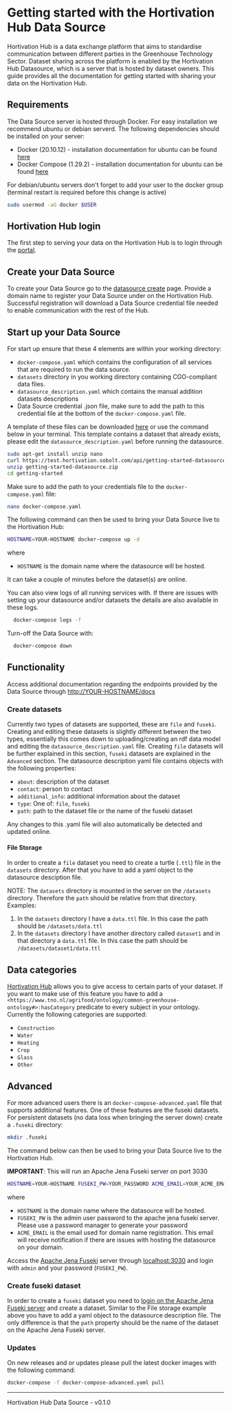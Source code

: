 # Getting started with the Hortivation Hub Data Source
Hortivation Hub is a data exchange platform that aims to standardise communication
between different parties in the Greenhouse Technology Sector. Dataset sharing across the
platform is enabled by the Hortivation Hub Datasource, which is a server that is hosted
by dataset owners. This guide provides all the documentation for getting started with
sharing your data on the Hortivation Hub.

## Requirements
The Data Source server is hosted through Docker. For easy installation we recommend ubuntu or debian
serverd. The following dependencies should be installed on your server:

* Docker (20.10.12) - installation documentation for ubuntu can be found
[here](https://docs.docker.com/engine/install/ubuntu/)
* Docker Compose (1.29.2) - installation documentation for ubuntu can be found
[here](https://www.digitalocean.com/community/tutorials/how-to-install-and-use-docker-compose-on-ubuntu-20-04)

For debian/ubuntu servers don't forget to add your user to the docker group
(terminal restart is required before this change is active)

```bash
sudo usermod -aG docker $USER
```

## Hortivation Hub login
The first step to serving your data on the Hortivation Hub is to login through the
[portal](test.hortivation.sobolt.com/databronnen).

## Create your Data Source
To create your Data Source go to the [datasource create](test.hortivation.sobolt.com/databronnen/aanmaken) page.
Provide a domain name to register your Data Source under on the Hortivation Hub. Successful registration will
download a Data Source credential file needed to enable communication with the rest of the Hub.

## Start up your Data Source
For start up ensure that these 4 elements are within your working directory:

* `docker-compose.yaml` which contains the configuration of all services that
  are required to run the data source.
* `datasets` directory in you working directory containing CGO-compliant data files.
* `datasource_description.yaml` which contains the manual addition datasets descriptions
* Data Source credential .json file, make sure to add the path to this credential file at
  the bottom of the `docker-compose.yaml` file.

A template of these files can be downloaded [here](https://test.hortivation.sobolt.com/api/getting-started-datasource)
or use the command below in your terminal. This template contains a dataset that already exists,
please edit the `datasource_description.yaml` before running the datasource.

```bash
sudo apt-get install unzip nano
curl https://test.hortivation.sobolt.com/api/getting-started-datasource.zip --output getting-started-datasource.zip
unzip getting-started-datasource.zip
cd getting-started
```

Make sure to add the path to your credentials file to the `docker-compose.yaml` file:

```bash
nano docker-compose.yaml
```

The following command can then be used to bring your Data Source live to the Hortivation Hub:

```bash
HOSTNAME=YOUR-HOSTNAME docker-compose up -d
```

where

* `HOSTNAME` is the domain name where the datasource will be hosted.

It can take a couple of minutes before the dataset(s) are online.

You can also view logs of all running services with. If there are issues with setting up your datasource and/or
datasets the details are also available in these logs.

```bash
  docker-compose logs -f
```

Turn-off the Data Source with:

```bash
  docker-compose down
```

## Functionality
Access additional documentation regarding the endpoints provided by the Data Source
through [http://YOUR-HOSTNAME/docs](https://my-datasource-domain/docs)

### Create datasets
Currently two types of datasets are supported, these are `file` and `fuseki`. Creating and
editing these datasets is slightly different between the two types, essentially this comes
down to uploading/creating an rdf data model and editing the `datasource_description.yaml`
file. Creating `file` datasets will be further explained in this section, `fuseki` datasets
are explained in the `Advanced` section. The datasource description yaml file contains objects
with the following properties:

* `about`: description of the dataset
* `contact`: person to contact
* `additional_info`: additional information about the dataset
* `type`: One of: `file`, `fuseki`
* `path`: path to the dataset file or the name of the fuseki dataset

Any changes to this .yaml file will also automatically be detected and updated online.

#### File Storage
In order to create a `file` dataset you need to create a turtle (`.ttl`) file in the `datasets`
directory. After that you have to add a yaml object to the datasource desciption file.

NOTE: The `datasets` directory is mounted in the server on the `/datasets` directory. Therefore the
`path` should be relative from that directory. Examples:

1. In the `datasets` directory I have a `data.ttl` file. In this case the path should be `/datasets/data.ttl`
2. In the `datasets` directory I have another directory called `dataset1` and in that directory a `data.ttl`
  file. In this case the path should be `/datasets/dataset1/data.ttl`

## Data categories
[Hortivation Hub](test.hortivation.sobolt.com) allows you to give access to certain parts of your dataset.
If you want to make use of this feature you have to add a
`<https://www.tno.nl/agrifood/ontology/common-greenhouse-ontology#>:hasCategory` predicate to every subject in
your ontology. Currently the following categories are supported:

* `Construction`
* `Water`
* `Heating`
* `Crop`
* `Glass`
* `Other`

## Advanced
For more advanced users there is an `docker-compose-advanced.yaml` file that supports
additional features. One of these features are the fuseki datasets. For persistent
datasets (no data loss when bringing the server down) create a `.fuseki` directory:

```bash
mkdir .fuseki
```

The command below can then be used to bring your Data Source live to the Hortivation Hub.

**IMPORTANT**: This will run an Apache Jena Fuseki server on port 3030

```bash
HOSTNAME=YOUR-HOSTNAME FUSEKI_PW=YOUR_PASSWORD ACME_EMAIL=YOUR_ACME_EMAIL docker-compose up -d
```

where

* `HOSTNAME` is the domain name where the datasource will be hosted.
* `FUSEKI_PW` is the admin user password to the apache jena fuseki server. Please use a password manager
  to generate your password
* `ACME_EMAIL` is the email used for domain name registration. This email will receive notification if there
  are issues with hosting the datasource on your domain.

Access the [Apache Jena Fuseki](https://jena.apache.org/documentation/fuseki2) server
through [localhost:3030](http://localhost:3030) and login with `admin` and your
password (`FUSEKI_PW`).

### Create fuseki dataset
In order to create a `fuseki` dataset you need to [login on the Apache Jena Fuseki server](http://localhost:3030)
and create a dataset. Similar to the File storage example above you have to add a yaml object to the
datasource description file. The only difference is that the `path` property should be the name of the
dataset on the Apache Jena Fuseki server.

### Updates
On new releases and or updates please pull the latest docker images with the following command:

```bash
docker-compose -f docker-compose-advanced.yaml pull
```

-----
Hortivation Hub Data Source - v0.1.0
